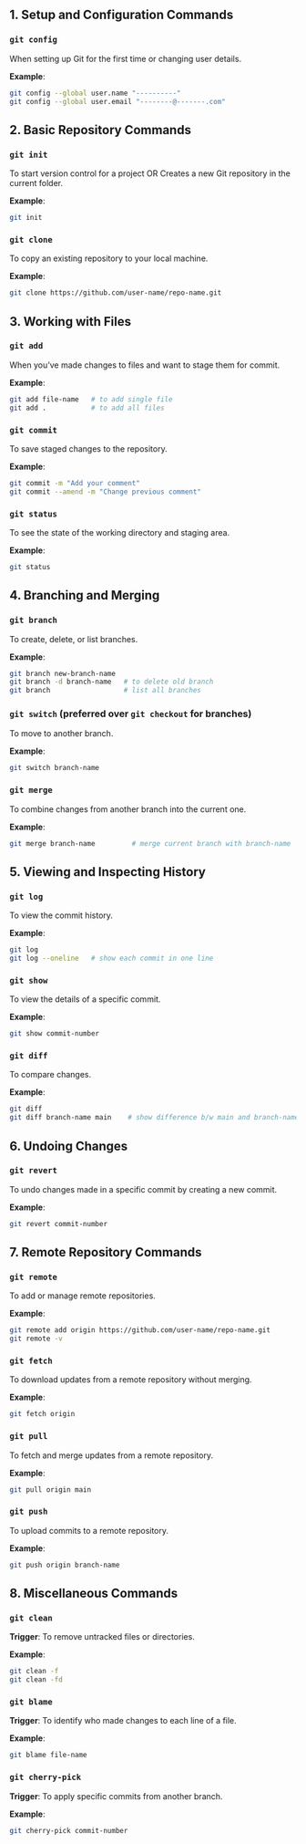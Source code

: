 ## 1. Setup and Configuration Commands

### `git config`

When setting up Git for the first time or changing user details.

**Example**:
```bash
git config --global user.name "----------"
git config --global user.email "--------@-------.com"
```
## 2. Basic Repository Commands

### `git init`

To start version control for a project OR Creates a new Git repository in the current folder.

**Example**:
```bash
git init
```
### `git clone`
To copy an existing repository to your local machine.

**Example**:
```bash
git clone https://github.com/user-name/repo-name.git
```
## 3. Working with Files
### `git add`

When you’ve made changes to files and want to stage them for commit.

**Example**:
```bash
git add file-name   # to add single file
git add .           # to add all files
```
### `git commit`

To save staged changes to the repository.

**Example**:
```bash
git commit -m "Add your comment"
git commit --amend -m "Change previous comment"
```
### `git status`
To see the state of the working directory and staging area.

**Example**:
```bash
git status
```
## 4. Branching and Merging

### `git branch`

To create, delete, or list branches.

**Example**:
```bash
git branch new-branch-name
git branch -d branch-name   # to delete old branch
git branch                  # list all branches
```
### `git switch` (preferred over `git checkout` for branches)

To move to another branch.

**Example**:
```bash
git switch branch-name
```
### `git merge`

To combine changes from another branch into the current one.

**Example**:
```bash
git merge branch-name         # merge current branch with branch-name
```
## 5. Viewing and Inspecting History

### `git log`

To view the commit history.

**Example**:
```bash
git log
git log --oneline   # show each commit in one line
```
### `git show`

To view the details of a specific commit.

**Example**:
```bash
git show commit-number
```
### `git diff`

To compare changes.

**Example**:
```bash
git diff
git diff branch-name main    # show difference b/w main and branch-name
```
## 6. Undoing Changes

### `git revert`

To undo changes made in a specific commit by creating a new commit.

**Example**:
```bash
git revert commit-number
```
## 7. Remote Repository Commands

### `git remote`

To add or manage remote repositories.

**Example**:
```bash
git remote add origin https://github.com/user-name/repo-name.git
git remote -v
```
### `git fetch`

To download updates from a remote repository without merging.

**Example**:
```bash
git fetch origin
```
### `git pull`

To fetch and merge updates from a remote repository.

**Example**:
```bash
git pull origin main
```
### `git push`

To upload commits to a remote repository.

**Example**:
```bash
git push origin branch-name
```
## 8. Miscellaneous Commands

### `git clean`

**Trigger**: To remove untracked files or directories.

**Example**:
```bash
git clean -f
git clean -fd
```
### `git blame`

**Trigger**: To identify who made changes to each line of a file.

**Example**:
```bash
git blame file-name
```
### `git cherry-pick`

**Trigger**: To apply specific commits from another branch.

**Example**:
```bash
git cherry-pick commit-number
```
